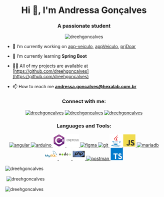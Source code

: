<h1 align="center">Hi 👋, I'm Andressa Gonçalves</h1>
<h3 align="center">A passionate student</h3>

<p align="center"> <img src="https://komarev.com/ghpvc/?username=dreehgoncalves&label=Profile%20views&color=0e75b6&style=flat" alt="dreehgoncalves" /> </p>

- 🔭 I’m currently working on [app-veiculo](https://github.com/dreehgoncalves/app), [appVeiculo](https://github.com/giovanasilveiraa/appVeiculo), [prjDoar
](https://github.com/giovanasilveiraa/prjDoar)
- 🌱 I’m currently learning **Spring Boot**

- 👨‍💻 All of my projects are available at [https://github.com/dreehgoncalves](https://github.com/dreehgoncalves)

- 📫 How to reach me **andressa.goncalves@hexalab.com.br**

<h3 align="center">Connect with me:</h3>
<p align="center">
<a href="https://linkedin.com/in/dreehgoncalves" target="blank"><img align="center" src="https://raw.githubusercontent.com/rahuldkjain/github-profile-readme-generator/master/src/images/icons/Social/linked-in-alt.svg" alt="dreehgoncalves" height="30" width="40" /></a>
<a href="https://fb.com/dreehgoncalves" target="blank"><img align="center" src="https://raw.githubusercontent.com/rahuldkjain/github-profile-readme-generator/master/src/images/icons/Social/facebook.svg" alt="dreehgoncalves" height="30" width="40" /></a>
<a href="https://instagram.com/dreehgoncalves" target="blank"><img align="center" src="https://raw.githubusercontent.com/rahuldkjain/github-profile-readme-generator/master/src/images/icons/Social/instagram.svg" alt="dreehgoncalves" height="30" width="40" /></a>
</p>

<h3 align="center">Languages and Tools:</h3>
<p align="center"> <a href="https://angular.io" target="_blank" rel="noreferrer"> <img src="https://angular.io/assets/images/logos/angular/angular.svg" alt="angular" width="40" height="40"/> </a> <a href="https://www.arduino.cc/" target="_blank" rel="noreferrer"> <img src="https://cdn.worldvectorlogo.com/logos/arduino-1.svg" alt="arduino" width="40" height="40"/> </a> <a href="https://www.w3schools.com/cs/" target="_blank" rel="noreferrer"> <img src="https://raw.githubusercontent.com/devicons/devicon/master/icons/csharp/csharp-original.svg" alt="csharp" width="40" height="40"/> </a> <a href="https://expressjs.com" target="_blank" rel="noreferrer"> <img src="https://raw.githubusercontent.com/devicons/devicon/master/icons/express/express-original-wordmark.svg" alt="express" width="40" height="40"/> </a> <a href="https://www.figma.com/" target="_blank" rel="noreferrer"> <img src="https://www.vectorlogo.zone/logos/figma/figma-icon.svg" alt="figma" width="40" height="40"/> </a> <a href="https://git-scm.com/" target="_blank" rel="noreferrer"> <img src="https://www.vectorlogo.zone/logos/git-scm/git-scm-icon.svg" alt="git" width="40" height="40"/> </a> <a href="https://www.java.com" target="_blank" rel="noreferrer"> <img src="https://raw.githubusercontent.com/devicons/devicon/master/icons/java/java-original.svg" alt="java" width="40" height="40"/> </a> <a href="https://developer.mozilla.org/en-US/docs/Web/JavaScript" target="_blank" rel="noreferrer"> <img src="https://raw.githubusercontent.com/devicons/devicon/master/icons/javascript/javascript-original.svg" alt="javascript" width="40" height="40"/> </a> <a href="https://mariadb.org/" target="_blank" rel="noreferrer"> <img src="https://www.vectorlogo.zone/logos/mariadb/mariadb-icon.svg" alt="mariadb" width="40" height="40"/> </a> <a href="https://www.mysql.com/" target="_blank" rel="noreferrer"> <img src="https://raw.githubusercontent.com/devicons/devicon/master/icons/mysql/mysql-original-wordmark.svg" alt="mysql" width="40" height="40"/> </a> <a href="https://nodejs.org" target="_blank" rel="noreferrer"> <img src="https://raw.githubusercontent.com/devicons/devicon/master/icons/nodejs/nodejs-original-wordmark.svg" alt="nodejs" width="40" height="40"/> </a> <a href="https://www.php.net" target="_blank" rel="noreferrer"> <img src="https://raw.githubusercontent.com/devicons/devicon/master/icons/php/php-original.svg" alt="php" width="40" height="40"/> </a> <a href="https://postman.com" target="_blank" rel="noreferrer"> <img src="https://www.vectorlogo.zone/logos/getpostman/getpostman-icon.svg" alt="postman" width="40" height="40"/> <a href="https://www.typescriptlang.org/" target="_blank" rel="noreferrer"> <img src="https://raw.githubusercontent.com/devicons/devicon/master/icons/typescript/typescript-original.svg" alt="typescript" width="40" height="40"/> </a> </p>

<p><img align="center" src="https://github-readme-stats.vercel.app/api/top-langs?username=dreehgoncalves&show_icons=true&locale=en&layout=compact" alt="dreehgoncalves" /></p>

<p>&nbsp;<img align="center" src="https://github-readme-stats.vercel.app/api?username=dreehgoncalves&show_icons=true&locale=en" alt="dreehgoncalves" /></p>

<p><img align="center" src="https://github-readme-streak-stats.herokuapp.com/?user=dreehgoncalves&" alt="dreehgoncalves" /></p>

